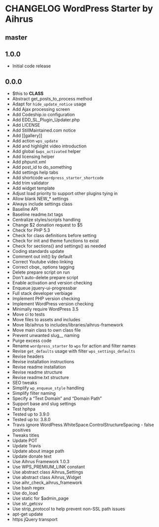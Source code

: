 # CHANGELOG WordPress Starter by Aihrus

## master

## 1.0.0
* Initial code release 

## 0.0.0
* $this to __CLASS__
* Abstract get_posts_to_process method
* Adapt for `hide_update_notice` usage
* Add Ajax processing screen
* Add Codeship.io configuration
* Add EDD_SL_Plugin_Updater.php
* Add LICENSE
* Add StillMaintained.com notice
* Add [[gallery]]
* Add action `wps_update`
* Add and highlight video introduction
* Add global `$wps_activated` helper
* Add licensing helper
* Add phpunit.xml
* Add post_id to do_something
* Add settings help tabs
* Add shortcode `wordpress_starter_shortcode`
* Add trim validator
* Add widget template
* Adjust load priority to support other plugins tying in
* Allow blank NEW_* settings
* Always include settings class
* Baseline API
* Baseline readme.txt tags
* Centralize styles/scripts handling
* Change $2 donation request to $5
* Check for PHP 5.3
* Check for class definitions before setting
* Check for init and theme functions to exist
* Check for sections() and settings() as needed
* Coding standards update
* Comment out init() by default
* Correct Youtube video linking
* Correct cbqe_ options tagging
* Delete prepare script on run
* Don't auto-delete prepare script
* Enable activation and version checking
* Enqueue jquery-ui-progressbar
* Full stack developer verbiage
* Implement PHP version checking
* Implement WordPress version checking
* Minimally require WordPress 3.5
* Move ci to tests
* Move files to assets and includes
* Move lib/aihrus to includes/libraries/aihrus-framework
* Move main class to own class file
* Prevent unwanted slug__ naming
* Purge excess code
* Rename `wordpress_starter` to `wps` for action and filter names
* Revise `get_defaults` usage with filter `wps_settings_defaults`
* Revise headers
* Revise installation instructions
* Revise readme installation
* Revise readme structure
* Revise readme.txt structure
* SEO tweaks
* Simplify `wp_enqueue_style` handling
* Simplify filter naming
* Specify a “Text Domain” and “Domain Path”
* Support base and slug settings
* Test hphpa
* Tested up to 3.9.0
* Tested up to: 3.8.0
* Travis ignore WordPress.WhiteSpace.ControlStructureSpacing - false positives
* Tweaks titles
* Update POT
* Update Travis
* Update about image path
* Update donate text
* Use Aihrus Framework 1.0.3
* Use WPS_PREMIUM_LINK constant
* Use abstract class Aihrus_Settings
* Use abstract class Aihrus_Widget
* Use aihr_check_aihrus_framework
* Use bash regex
* Use do_load
* Use static for $admin_page
* Use str_getcsv
* Use strip_protocol to help prevent non-SSL path issues
* apt-get update
* https jQuery transport